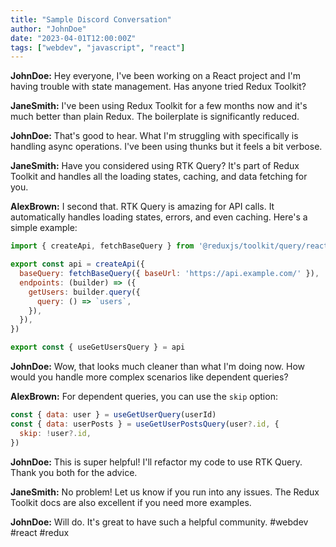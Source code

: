 ```yaml
---
title: "Sample Discord Conversation"
author: "JohnDoe"
date: "2023-04-01T12:00:00Z"
tags: ["webdev", "javascript", "react"]
---
```


**JohnDoe:** Hey everyone, I've been working on a React project and I'm having trouble with state management. Has anyone tried Redux Toolkit?

**JaneSmith:** I've been using Redux Toolkit for a few months now and it's much better than plain Redux. The boilerplate is significantly reduced.

**JohnDoe:** That's good to hear. What I'm struggling with specifically is handling async operations. I've been using thunks but it feels a bit verbose.

**JaneSmith:** Have you considered using RTK Query? It's part of Redux Toolkit and handles all the loading states, caching, and data fetching for you.

**AlexBrown:** I second that. RTK Query is amazing for API calls. It automatically handles loading states, errors, and even caching. Here's a simple example:

```javascript
import { createApi, fetchBaseQuery } from '@reduxjs/toolkit/query/react'

export const api = createApi({
  baseQuery: fetchBaseQuery({ baseUrl: 'https://api.example.com/' }),
  endpoints: (builder) => ({
    getUsers: builder.query({
      query: () => `users`,
    }),
  }),
})

export const { useGetUsersQuery } = api
```

**JohnDoe:** Wow, that looks much cleaner than what I'm doing now. How would you handle more complex scenarios like dependent queries?

**AlexBrown:** For dependent queries, you can use the `skip` option:

```javascript
const { data: user } = useGetUserQuery(userId)
const { data: userPosts } = useGetUserPostsQuery(user?.id, {
  skip: !user?.id,
})
```

**JohnDoe:** This is super helpful! I'll refactor my code to use RTK Query. Thank you both for the advice.

**JaneSmith:** No problem! Let us know if you run into any issues. The Redux Toolkit docs are also excellent if you need more examples.

**JohnDoe:** Will do. It's great to have such a helpful community. #webdev #react #redux 